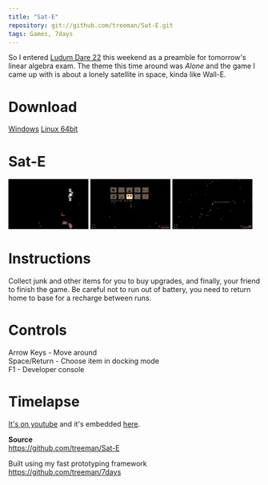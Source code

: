 ```yaml
---
title: "Sat-E"
repository: git://github.com/treeman/Sat-E.git
tags: Games, 7days
---
```


So I entered [Ludum Dare 22](http://www.ludumdare.com/compo/) this weekend as a preamble for tomorrow's linear algebra exam. The theme this time around was *Alone* and the game I came up with is about a lonely satellite in space, kinda like Wall-E.

# Download

[Windows](#)
[Linux 64bit](#)

# Sat-E

![](/images/games/ld22-lone-small.png)
![](/images/games/ld22-dock-small.png)
![](/images/games/ld22-lots-small.png)

# Instructions

Collect junk and other items for you to buy upgrades, and finally, your friend to finish the game. Be careful not to run out of battery, you need to return home to base for a recharge between runs.

# Controls

Arrow Keys - Move around  
Space/Return - Choose item in docking mode  
F1 - Developer console  

# Timelapse

[It's on youtube](http://www.youtube.com/watch?v=eoKDyhxCVm0) and it's embedded [here](/blog/2011/12/19/ludum_dare_22_timelapse).

**Source**  
<https://github.com/treeman/Sat-E>

Built using my fast prototyping framework  
<https://github.com/treeman/7days>

